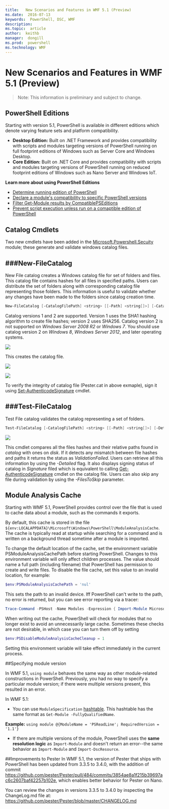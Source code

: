 ```yaml
---
title:   New Scenarios and Features in WMF 5.1 (Preview)
ms.date:  2016-07-13
keywords:  PowerShell, DSC, WMF
description:  
ms.topic:  article
author:  keithb
manager:  dongill
ms.prod:  powershell
ms.technology: WMF
---
```


# New Scenarios and Features in WMF 5.1 (Preview) #

> Note: This information is preliminary and subject to change.

## PowerShell Editions ##
Starting with version 5.1, PowerShell is available in different editions which denote varying feature sets and platform compatibility.

- **Desktop Edition:** Built on .NET Framework and provides compatibility with scripts and modules targeting versions of PowerShell running on full footprint editions of Windows such as Server Core and Windows Desktop.
- **Core Edition:** Built on .NET Core and provides compatibility with scripts and modules targeting versions of PowerShell running on reduced footprint editions of Windows such as Nano Server and Windows IoT.

**Learn more about using PowerShell Editions**
- [Determine running edition of PowerShell]()
- [Declare a module's compatibility to specific PowerShell versions]()
- [Filter Get-Module results by CompatiblePSEditions]()
- [Prevent script execution unless run on a comaptible edition of PowerShell]()

## Catalog Cmdlets  

Two new cmdlets have been added in the [Microsoft.Powershell.Secuity](https://technet.microsoft.com/en-us/library/hh847877.aspx) module; these generate and validate windows catalog files.  

###New-FileCatalog 
--------------------------------

New File catalog creates a Windows catalog file for set of folders and files. This catalog file contains hashes for all files in specified paths. Users can distribute the set of folders along with corresponding catalog file representing those folders. This information is useful to validate whether any changes have been made to the folders since catalog creation time.    

```PowerShell
New-FileCatalog [-CatalogFilePath] <string> [[-Path] <string[]>] [-CatalogVersion <int>] [-WhatIf] [-Confirm] [<CommonParameters>]
```
Catalog versions 1 and 2 are supported. Version 1 uses the SHA1 hashing algorithm to create file hashes; version 2 uses SHA256. Catalog version 2 is not supported on *Windows Server 2008 R2* or *Windows 7*. You should use catalog version 2 on *Windows 8*, *Windows Server 2012*, and later operating systems.  

![](../../images/NewFileCatalog.jpg)

This creates the catalog file. 

![](../../images/CatalogFile1.jpg)  

![](../../images/CatalogFile2.jpg) 

To verify the integrity of catalog file (Pester.cat in above exmaple), sign it using [Set-AuthenticodeSignature](https://technet.microsoft.com/library/hh849819.aspx) cmdlet.   


###Test-FileCatalog 
--------------------------------

Test File catalog validates the catalog representing a set of folders. 

```PowerShell
Test-FileCatalog [-CatalogFilePath] <string> [[-Path] <string[]>] [-Detailed] [-FilesToSkip <string[]>] [-WhatIf] [-Confirm] [<CommonParameters>]
```

![](../../images/TestFileCatalog.jpg)

This cmdlet compares all the files hashes and their relative paths found in *catalog* with ones on *disk*. If it detects any mismatch between file hashes and paths it returns the status as *ValidationFailed*. Users can retrieve all this information by using the *-Detailed* flag. It also displays signing status of catalog in *Signature* filed which is equivalent to calling [Get-AuthenticodeSignature](https://technet.microsoft.com/en-us/library/hh849805.aspx) cmdlet on the catalog file. 
Users can also skip any file during validation by using the *-FilesToSkip* parameter. 


## Module Analysis Cache ##
Starting with WMF 5.1, PowerShell provides control
over the file that is used to cache data about a module, such as the commands it exports.

By default, this cache is stored in the file `${env:LOCALAPPDATA}\Microsoft\Windows\PowerShell\ModuleAnalysisCache`.
The cache is typically read at startup while searching for a command
and is written on a background thread sometime after a module is imported.

To change the default location of the cache, set the environment variable PSModuleAnalysisCachePath
before starting PowerShell. Changes to this environment variable will only affect children processes.
The value should name a full path (including filename) that PowerShell has permission to create and write files.
To disable the file cache, set this value to an invalid location, for example:

```PowerShell
$env:PSModuleAnalysisCachePath = 'nul'
```

This sets the path to an invalid device. Iff PowerShell can't write to the path, no error is returned, but you can see error reporting via a tracer:

```PowerShell
Trace-Command -PSHost -Name Modules -Expression { Import-Module Microsoft.PowerShell.Management -Force }
```

When writing out the cache, PowerShell will check for modules that no longer exist
to avoid an unnecessarily large cache.
Sometimes these checks are not desirable, in which case you can turn them off by setting

```PowerShell
$env:PSDisableModuleAnalysisCacheCleanup = 1
```

Setting this environment variable will take effect immediately in the current process.

##Specifying module version

In WMF 5.1, `using module` behaves the same way as other module-related constructions in PowerShell. Previously, you had no way to specify a particular module version; if there were multiple versions present, this resulted in an error.


In WMF 5.1:

* You can use `ModuleSpecification` [hashtable](https://msdn.microsoft.com/en-us/library/jj136290(v=vs.85).aspx). 
This hashtable has the same format as `Get-Module -FullyQualifiedName`.

**Example:** `using module @{ModuleName = 'PSReadLine'; RequiredVersion = '1.1'}`

* If there are multiple versions of the module, PowerShell uses the **same resolution logic** as `Import-Module` and doesn't return an error--the same behavior as `Import-Module` and `Import-DscResource`.








##Improvements to Pester
In WMF 5.1, the version of Pester that ships with PowerShell has been updated from 3.3.5 to 3.4.0, with the addition of commit https://github.com/pester/Pester/pull/484/commits/3854ae8a1f215b39697ac6c2607baf42257b102e, which enables better behavior for Pester on Nano. 

You can review the changes in versions 3.3.5 to 3.4.0 by inspecting the ChangeLog.md file at: https://github.com/pester/Pester/blob/master/CHANGELOG.md
